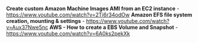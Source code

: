 **Create custom Amazon Machine Images AMI from an EC2 instance** - https://www.youtube.com/watch?v=2Ti6r34odOw
**Amazon EFS file system creation, mounting & settings** - https://www.youtube.com/watch?v=Aux37Nwe5nc
**AWS - How to create a EBS Volume and Snapshot** - https://www.youtube.com/watch?v=6A0ks2pekXk
